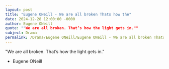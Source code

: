 ```yaml
---
layout: post
title: "Eugene ONeill - We are all broken Thats how the"
date: 2024-12-28 12:00:00 -0000
author: Eugene ONeill
quote: ""We are all broken. That’s how the light gets in.""
subject: Drama
permalink: /Drama/Eugene ONeill/Eugene ONeill - We are all broken Thats how the
---
```


"We are all broken. That’s how the light gets in."

- Eugene ONeill
